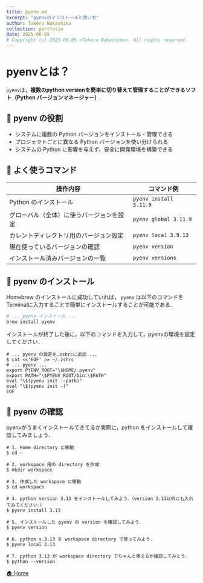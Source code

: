 ```yaml
---
title: pyenv.md
excerpt: "pyenvのインストールと使い方"
author: Takeru Nakashima
collection: portfolio
date: 2025-06-05
# Copyright (c) 2025-06-05 <Takeru Nakashima>. All rights reserved.
---
```


# pyenvとは？
`pyenv`は，**複数のpython versionを簡単に切り替えて管理することができるソフト（Python バージョンマネージャー）**.

## 🐍 pyenv の役割

- システムに複数の Python バージョンをインストール・管理できる
- プロジェクトごとに異なる Python バージョンを使い分けられる
- システムの Python に影響を与えず、安全に開発環境を構築できる

## 🔧 よく使うコマンド

| 操作内容                 | コマンド例                  |
| -------------------- | ---------------------- |
| Python のインストール       | `pyenv install 3.11.9` |
| グローバル（全体）に使うバージョンを設定 | `pyenv global 3.11.9`  |
| カレントディレクトリ用のバージョン設定  | `pyenv local 3.9.13`   |
| 現在使っているバージョンの確認      | `pyenv version`        |
| インストール済みバージョンの一覧     | `pyenv versions`       |

## 🐍 pyenv のインストール

Homebrew のインストールに成功していれば， `pyenv` は以下のコマンドをTerminalに入力することで簡単にインストールすることが可能である．

``` zsh
# ... pyenv インストール ...
brew install pyenv
```
インストールが終了した後に，以下のコマンドを入力して，pyenvの環境を設定してください．
```
# ... pyenv の設定を.zshrcに追加 ...
$ cat <<'EOF' >> ~/.zshrc
# ... pyenv ...
export PYENV_ROOT="\$HOME/.pyenv"
export PATH="\$PYENV_ROOT/bin:\$PATH"
eval "\$(pyenv init --path)"
eval "\$(pyenv init -)"
EOF
```

## 🐍 pyenv の確認
pyenvがうまくインストールできてるか実際に，python をインストールして確認してみましょう．
```
# 1. Home directory に移動
$ cd ~

# 2. workspace 用の directory を作成
$ mkdir workspace

# 3. 作成した workspace に移動
$ cd workspace

# 4. python version 3.13 をインストールしてみよう．（version 3.13以外にも入れてみてください．）
$ pyenv install 3.13

# 5. インストールした pyenv の version を確認してみよう．
$ pyenv version

# 6. python v.3.13 を workspace directory で使ってみよう.
$ pyenv local 3.13

# 7. python 3.13 が workspace directory でちゃんと使えるか確認してみとう．
$ python --version
```

[🏠 Home](../environment.md)
